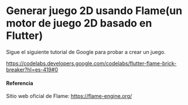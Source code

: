 # Generar juego 2D usando Flame(un motor de juego 2D basado en Flutter)

Sigue el siguiente tutorial de Google para probar a crear un juego.

https://codelabs.developers.google.com/codelabs/flutter-flame-brick-breaker?hl=es-419#0

#### Referencia

Sitio web oficial de Flame: https://flame-engine.org/
